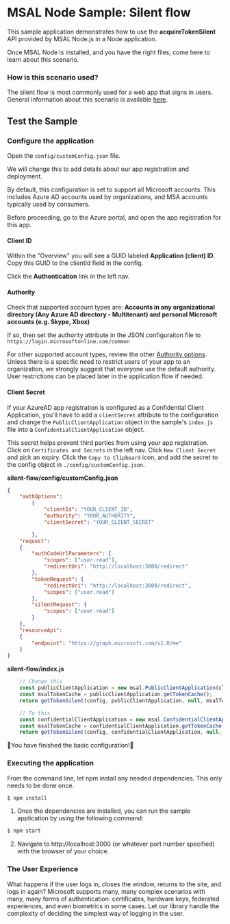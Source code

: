 # MSAL Node Sample: Silent flow

This sample application demonstrates how to use the **acquireTokenSilent** API provided by MSAL Node.js in a Node application.

Once MSAL Node is installed, and you have the right files, come here to learn about this scenario.

### How is this scenario used?
The silent flow is most commonly used for a web app that signs in users. General information about this scenario is available [here](https://docs.microsoft.com/azure/active-directory/develop/scenario-web-app-sign-user-overview?tabs=aspnetcore).

## Test the Sample

### Configure the application

Open the `config/customConfig.json` file.

We will change this to add details about our app registration and deployment.

By default, this configuration is set to support all Microsoft accounts. This includes Azure AD accounts used by organizations, and MSA accounts typically used by consumers.

Before proceeding, go to the Azure portal, and open the app registration for this app.

#### **Client ID**

Within the "Overview" you will see a GUID labeled **Application (client) ID**.  Copy this GUID to the clientId field in the config.

Click the **Authentication** link in the left nav.

#### **Authority**
Check that supported account types are: **Accounts in any organizational directory (Any Azure AD directory - Multitenant) and personal Microsoft accounts (e.g. Skype, Xbox)**

If so, then set the authority attribute in the JSON configuraiton file to `https://login.microsoftonline.com/common`

For other supported account types, review the other [Authority options](https://docs.microsoft.com/azure/active-directory/develop/msal-client-application-configuration).  Unless there is a specific need to restrict users of your app to an organization, we strongly suggest that everyone use the default authority. User restrictions can be placed later in the application flow if needed.

#### **Client Secret**

If your AzureAD app registration is configured as a Confidential Client Application, you'll have to add a `clientSecret` attribute to the configuration and change the `PublicClientApplication` object in the sample's `index.js` file into a `ConfidentialClientApplication` object.

This secret helps prevent third parties from using your app registration.
Click on `Certificates and Secrets` in the left nav.
Click `New Client Secret` and pick an expiry.
Click the `Copy to Clipboard` icon, and add the secret to the config object in `./config/customConfig.json`.

**silent-flow/config/customConfig.json**
```json
{
    "authOptions":
        {
            "clientId": "YOUR_CLIENT_ID",
            "authority": "YOUR_AUTHORITY",
            "clientSecret": "YOUR_CLIENT_SECRET"

        },
    "request":
    {
        "authCodeUrlParameters": {
            "scopes": ["user.read"],
            "redirectUri": "http://localhost:3000/redirect"
        },
        "tokenRequest": {
            "redirectUri": "http://localhost:3000/redirect",
            "scopes": ["user.read"]
        },
        "silentRequest": {
            "scopes": ["user.read"]
        }
    },
    "resourceApi":
    {
        "endpoint": "https://graph.microsoft.com/v1.0/me"
    }
}
```

**silent-flow/index.js**

```javascript
    // Change this
    const publicClientApplication = new msal.PublicClientApplication(clientConfig);
    const msalTokenCache = publicClientApplication.getTokenCache();
    return getTokenSilent(config, publicClientApplication, null, msalTokenCache);

    // To this
    const confidentialClientApplication = new msal.ConfidentialClientApplication(clientConfig);
    const msalTokenCache = confidentialClientApplication.getTokenCache();
    return getTokenSilent(config, confidentialClientApplication, null, msalTokenCache);
```
🎉You have finished the basic configuration!🎉

### Executing the application

From the command line, let npm install any needed dependencies.  This only needs to be done once.

```bash
$ npm install
```
1. Once the dependencies are installed, you can run the sample application by using the following command:

```bash
$ npm start
```

2. Navigate to http://localhost:3000 (or whatever port number specified) with the browser of your choice.

### The User Experience

What happens if the user logs in, closes the window, returns to the site, and logs in again?  Microsoft supports many, many complex scenarios with many, many forms of authentication: certificates, hardware keys, federated experiences, and even biometrics in some cases.  Let our library handle the complexity of deciding the simplest way of logging in the user.
